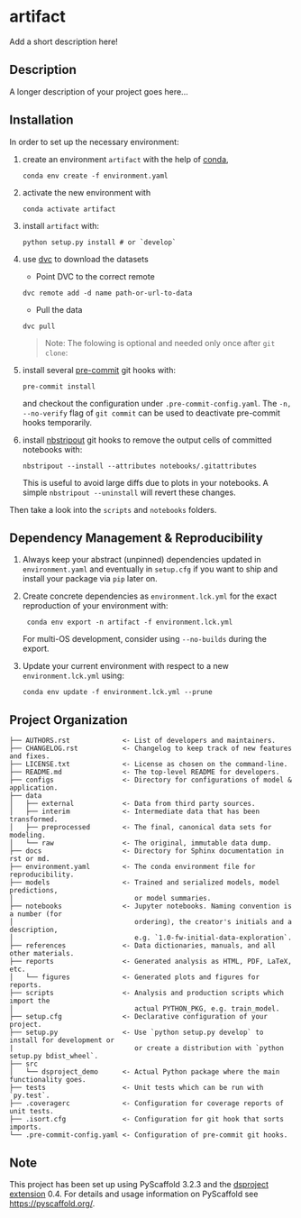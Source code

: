 # artifact

Add a short description here!


## Description

A longer description of your project goes here...

## Installation

In order to set up the necessary environment:


1. create an environment `artifact` with the help of [conda],

   ``` none
   conda env create -f environment.yaml
   ```


2. activate the new environment with

   ``` none
   conda activate artifact
   ```


3. install `artifact` with:

   ``` none
   python setup.py install # or `develop`
   ```


4. use [dvc] to download the datasets

   * Point DVC to the correct remote

   ``` none
   dvc remote add -d name path-or-url-to-data
   ```

   * Pull the data

   ``` none
   dvc pull
   ```

    > Note: The folowing is optional and needed only once after `git clone`:


5. install several [pre-commit] git hooks with:

   ``` none
   pre-commit install
   ```

   and checkout the configuration under `.pre-commit-config.yaml`. The `-n,
   --no-verify` flag of `git commit` can be used to deactivate pre-commit hooks
   temporarily.

6. install [nbstripout] git hooks to remove the output cells of committed
   notebooks with:

   ``` none
   nbstripout --install --attributes notebooks/.gitattributes
   ```

   This is useful to avoid large diffs due to plots in your notebooks.
   A simple `nbstripout --uninstall` will revert these changes.


Then take a look into the `scripts` and `notebooks` folders.

## Dependency Management & Reproducibility

1. Always keep your abstract (unpinned) dependencies updated in
   `environment.yaml` and eventually in `setup.cfg` if you want to ship and
   install your package via `pip` later on.

2. Create concrete dependencies as `environment.lck.yml` for the exact
   reproduction of your environment with:

   ``` none
    conda env export -n artifact -f environment.lck.yml
   ```

   For multi-OS development, consider using `--no-builds` during the export.


3. Update your current environment with respect to a new `environment.lck.yml`
   using:

   ``` none
   conda env update -f environment.lck.yml --prune
   ```

## Project Organization

``` none
├── AUTHORS.rst             <- List of developers and maintainers.
├── CHANGELOG.rst           <- Changelog to keep track of new features and fixes.
├── LICENSE.txt             <- License as chosen on the command-line.
├── README.md               <- The top-level README for developers.
├── configs                 <- Directory for configurations of model & application.
├── data
│   ├── external            <- Data from third party sources.
│   ├── interim             <- Intermediate data that has been transformed.
│   ├── preprocessed        <- The final, canonical data sets for modeling.
│   └── raw                 <- The original, immutable data dump.
├── docs                    <- Directory for Sphinx documentation in rst or md.
├── environment.yaml        <- The conda environment file for reproducibility.
├── models                  <- Trained and serialized models, model predictions,
│                              or model summaries.
├── notebooks               <- Jupyter notebooks. Naming convention is a number (for
│                              ordering), the creator's initials and a description,
│                              e.g. `1.0-fw-initial-data-exploration`.
├── references              <- Data dictionaries, manuals, and all other materials.
├── reports                 <- Generated analysis as HTML, PDF, LaTeX, etc.
│   └── figures             <- Generated plots and figures for reports.
├── scripts                 <- Analysis and production scripts which import the
│                              actual PYTHON_PKG, e.g. train_model.
├── setup.cfg               <- Declarative configuration of your project.
├── setup.py                <- Use `python setup.py develop` to install for development or
|                              or create a distribution with `python setup.py bdist_wheel`.
├── src
│   └── dsproject_demo      <- Actual Python package where the main functionality goes.
├── tests                   <- Unit tests which can be run with `py.test`.
├── .coveragerc             <- Configuration for coverage reports of unit tests.
├── .isort.cfg              <- Configuration for git hook that sorts imports.
└── .pre-commit-config.yaml <- Configuration of pre-commit git hooks.
```

## Note

This project has been set up using PyScaffold 3.2.3 and the [dsproject
extension] 0.4. For details and usage information on PyScaffold see
https://pyscaffold.org/.

[dvc]: https://dvc.org/
[conda]: https://docs.conda.io/
[pre-commit]: https://pre-commit.com/
[Jupyter]: https://jupyter.org/
[nbstripout]: https://github.com/kynan/nbstripout
[Google style]: http://google.github.io/styleguide/pyguide.html#38-comments-and-docstrings
[dsproject extension]: https://github.com/pyscaffold/pyscaffoldext-dsproject